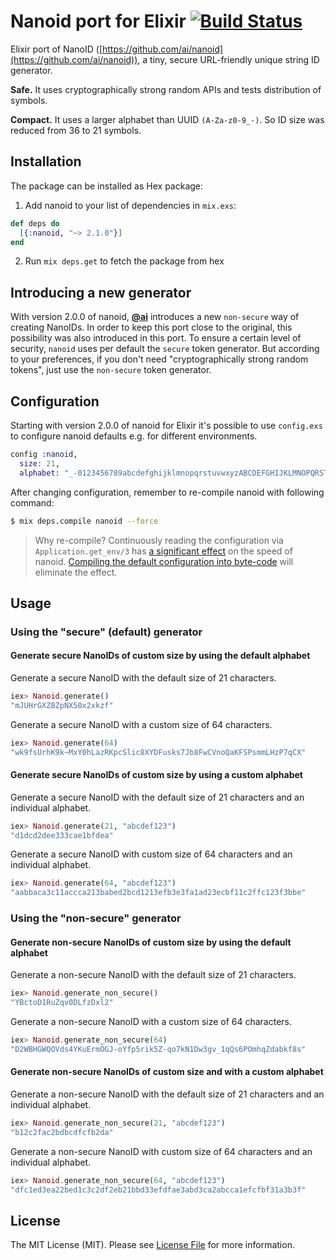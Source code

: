 # Nanoid port for Elixir [![Build Status](https://travis-ci.org/railsmechanic/nanoid.svg?branch=master)](https://travis-ci.org/railsmechanic/nanoid)

Elixir port of NanoID ([https://github.com/ai/nanoid](https://github.com/ai/nanoid)), a tiny, secure URL-friendly unique string ID generator.

**Safe.** It uses cryptographically strong random APIs and tests distribution of symbols.

**Compact.** It uses a larger alphabet than UUID `(A-Za-z0-9_-)`. So ID size was reduced from 36 to 21 symbols.


## Installation

The package can be installed as Hex package:

  1. Add nanoid to your list of dependencies in `mix.exs`:

  ```elixir
  def deps do
    [{:nanoid, "~> 2.1.0"}]
  end
  ```

  2. Run `mix deps.get` to fetch the package from hex

## Introducing a new generator
With version 2.0.0 of nanoid, **[@ai](https://github.com/ai/nanoid)** introduces a new `non-secure` way of creating NanoIDs.
In order to keep this port close to the original, this possibility was also introduced in this port.
To ensure a certain level of security, `nanoid` uses per default the `secure` token generator.
But according to your preferences, if you don't need "cryptographically strong random tokens", just use the `non-secure` token generator.


## Configuration
Starting with version 2.0.0 of nanoid for Elixir it's possible to use `config.exs` to configure nanoid defaults e.g. for different environments.

```elixir
config :nanoid,
  size: 21,
  alphabet: "_-0123456789abcdefghijklmnopqrstuvwxyzABCDEFGHIJKLMNOPQRSTUVWXYZ"
```

After changing configuration, remember to re-compile nanoid with following command:

```sh
$ mix deps.compile nanoid --force
```

> Why re-compile? Continuously reading the configuration via `Application.get_env/3` has [a significant effect](https://github.com/railsmechanic/nanoid/issues/6#issuecomment-644774144) on the speed of nanoid. [Compiling the default configuration into byte-code](https://github.com/railsmechanic/nanoid/blob/d606738d3c8bf002121ea3249f35d2c648ffa6e2/lib/nanoid/configuration.ex#L7) will eliminate the effect.

## Usage

### Using the "secure" (default) generator
#### Generate secure NanoIDs of custom size by using the default alphabet

Generate a secure NanoID with the default size of 21 characters.
```elixir
iex> Nanoid.generate()
"mJUHrGXZBZpNX50x2xkzf"
```

Generate a secure NanoID with a custom size of 64 characters.
```elixir
iex> Nanoid.generate(64)
"wk9fsUrhK9k~MxY0hLazRKpcSlic8XYDFusks7Jb8FwCVnoQaKFSPsmmLHzP7qCX"
```

#### Generate secure NanoIDs of custom size by using a custom alphabet

Generate a secure NanoID with the default size of 21 characters and an individual alphabet.
```elixir
iex> Nanoid.generate(21, "abcdef123")
"d1dcd2dee333cae1bfdea"
```

Generate a secure NanoID with custom size of 64 characters and an individual alphabet.
```elixir
iex> Nanoid.generate(64, "abcdef123")
"aabbaca3c11accca213babed2bcd1213efb3e3fa1ad23ecbf11c2ffc123f3bbe"
```

### Using the "non-secure" generator
#### Generate non-secure NanoIDs of custom size by using the default alphabet

Generate a non-secure NanoID with the default size of 21 characters.
```elixir
iex> Nanoid.generate_non_secure()
"YBctoD1RuZqv0DLfzDxl2"
```

Generate a non-secure NanoID with a custom size of 64 characters.
```elixir
iex> Nanoid.generate_non_secure(64)
"D2WBHGWQOVds4YKuErmOGJ-oYfp5rik5Z-qo7kN1Dw3gv_1qQs6POmhqZdabkf8s"
```

#### Generate non-secure NanoIDs of custom size and with a custom alphabet

Generate a non-secure NanoID with the default size of 21 characters and an individual alphabet.
```elixir
iex> Nanoid.generate_non_secure(21, "abcdef123")
"b12c2fac2bdbcdfcfb2da"
```

Generate a non-secure NanoID with custom size of 64 characters and an individual alphabet.
```elixir
iex> Nanoid.generate_non_secure(64, "abcdef123")
"dfc1ed3ea22bed1c3c2df2eb21bbd33efdfae3abd3ca2abcca1efcfbf31a3b3f"
```

## License
The MIT License (MIT). Please see [License File](LICENSE.md) for more information.
